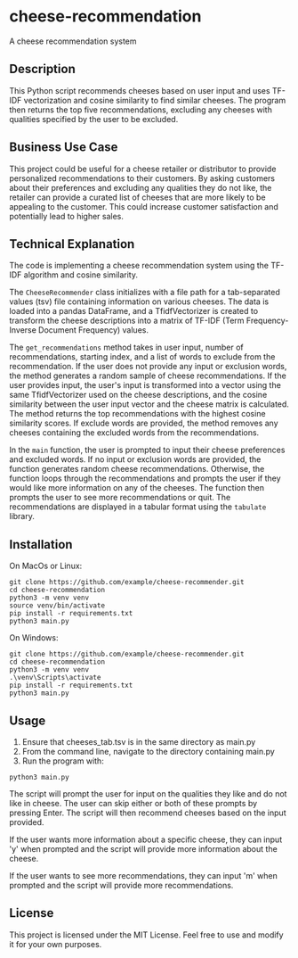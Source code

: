 # cheese-recommendation

A cheese recommendation system

## Description

This Python script recommends cheeses based on user input and uses TF-IDF vectorization and cosine similarity to find similar cheeses. The program then returns the top five recommendations, excluding any cheeses with qualities specified by the user to be excluded.

## Business Use Case

This project could be useful for a cheese retailer or distributor to provide personalized recommendations to their customers. By asking customers about their preferences and excluding any qualities they do not like, the retailer can provide a curated list of cheeses that are more likely to be appealing to the customer. This could increase customer satisfaction and potentially lead to higher sales.

## Technical Explanation

The code is implementing a cheese recommendation system using the TF-IDF algorithm and cosine similarity.

The `CheeseRecommender` class initializes with a file path for a tab-separated values (tsv) file containing information on various cheeses. The data is loaded into a pandas DataFrame, and a TfidfVectorizer is created to transform the cheese descriptions into a matrix of TF-IDF (Term Frequency-Inverse Document Frequency) values.

The `get_recommendations` method takes in user input, number of recommendations, starting index, and a list of words to exclude from the recommendation. If the user does not provide any input or exclusion words, the method generates a random sample of cheese recommendations. If the user provides input, the user's input is transformed into a vector using the same TfidfVectorizer used on the cheese descriptions, and the cosine similarity between the user input vector and the cheese matrix is calculated. The method returns the top recommendations with the highest cosine similarity scores. If exclude words are provided, the method removes any cheeses containing the excluded words from the recommendations.

In the `main` function, the user is prompted to input their cheese preferences and excluded words. If no input or exclusion words are provided, the function generates random cheese recommendations. Otherwise, the function loops through the recommendations and prompts the user if they would like more information on any of the cheeses. The function then prompts the user to see more recommendations or quit. The recommendations are displayed in a tabular format using the `tabulate` library.

## Installation

On MacOs or Linux:


    git clone https://github.com/example/cheese-recommender.git
    cd cheese-recommendation
    python3 -m venv venv
    source venv/bin/activate
    pip install -r requirements.txt
    python3 main.py
    


On Windows: 

    git clone https://github.com/example/cheese-recommender.git
    cd cheese-recommendation
    python3 -m venv venv
    .\venv\Scripts\activate
    pip install -r requirements.txt
    python3 main.py


## Usage

1. Ensure that cheeses_tab.tsv is in the same directory as main.py
2. From the command line, navigate to the directory containing main.py
3. Run the program with:

```
python3 main.py
```

The script will prompt the user for input on the qualities they like and do not like in cheese. The user can skip either or both of these prompts by pressing Enter. The script will then recommend cheeses based on the input provided.

If the user wants more information about a specific cheese, they can input 'y' when prompted and the script will provide more information about the cheese.

If the user wants to see more recommendations, they can input 'm' when prompted and the script will provide more recommendations.

## License

This project is licensed under the MIT License. Feel free to use and modify it for your own purposes.

